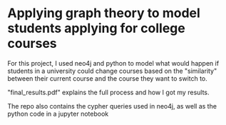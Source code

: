 # Applying graph theory to model students applying for college courses

For this project, I used neo4j and python to model what would happen if students in a university could change courses based on the "similarity" between their current course and the course they want to switch to.

"final_results.pdf" explains the full process and how I got my results.

The repo also contains the cypher queries used in neo4j, as well as the python code in a jupyter notebook
